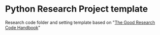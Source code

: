 # Python Research Project template
Research code folder and setting template based on "[The Good Research Code Handbook](https://goodresearch.dev/index.html)"
